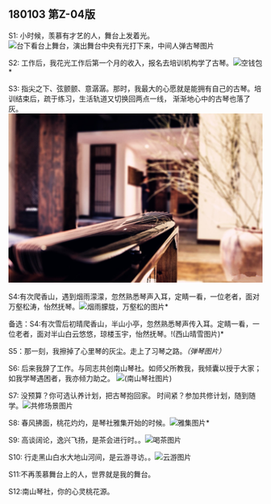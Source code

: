 ## 180103 第Z-04版



S1: 小时候，羡慕有才艺的人，舞台上发着光。 
![台下看台上舞台，演出舞台中央有光打下来，中间人弹古琴图片](https://github.com/nanshanqinshe/GuqinAdoBP/blob/master/pic/S1.jpg)

S2: 工作后，我花光工作后第一个月的收入，报名去培训机构学了古琴。![空钱包](https://user-images.githubusercontent.com/3715247/34509219-7ab63d94-f082-11e7-9b30-5a47e492b865.jpg)*


S3: 指尖之下、弦颤颤、意潺潺。那时，我最大的心愿就是能拥有自己的古琴。培训结束后，疏于练习，生活轨道又切换回两点一线，
  渐渐地心中的古琴也落了灰。 ![红色古琴变灰色](https://github.com/WangYuBo/GuqinAdoBP/blob/master/pic/S6.jpg)

S4:有次爬香山，遇到烟雨濛濛，忽然熟悉琴声入耳，定睛一看，一位老者，面对万壑松涛，怡然抚琴。![烟雨朦胧，万壑松的图片]()*

备选：S4:有次雪后初晴爬香山，半山小亭，忽然熟悉琴声传入耳。定睛一看，一位老者，面对半山白云悠悠，琼楼玉宇，怡然抚琴。!(西山晴雪图片)*



S5：那一刻，我擦掉了心里琴的灰尘。走上了习琴之路。*（弹琴图片）*

S6: 后来我辞了工作。与同志共创南山琴社。如师父所教我，我倾囊以授于大家；如我学琴遇困者，我亦倾力助之。
  ![(南山琴社图片)](https://user-images.githubusercontent.com/3715247/34509229-7cab74f2-f082-11e7-8963-a4699da8c27a.jpg)


S7: 没预算？你可选认养计划，把古琴抱回家。
 时间紧？参加共修计划，随到随学。![共修场景图片](https://user-images.githubusercontent.com/3715247/34509230-7ce4af10-f082-11e7-8e62-03c3b2f96eaf.jpg)

S8: 春风拂面，桃花灼灼，是琴社雅集开始的时候。![雅集图片](https://user-images.githubusercontent.com/3715247/34509407-7c4936f0-f084-11e7-84b0-8b5fdf2cfa53.jpg)*

S9: 高谈阔论，逸兴飞扬，是茶会进行时。。![喝茶图片](https://user-images.githubusercontent.com/3715247/34509232-7d5607aa-f082-11e7-9ed9-4a2a14d99ec0.jpg)

S10: 行走黑山白水大地山河间，是云游寻访。。![云游图片](https://user-images.githubusercontent.com/3715247/34509233-7d8d1448-f082-11e7-8826-fa1f7a4ed0a2.jpg)

S11:不再羡慕舞台上的人，世界就是我的舞台。

S12:南山琴社，你的心灵桃花源。  
